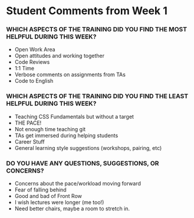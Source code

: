 # Student Comments from Week 1

### WHICH ASPECTS OF THE TRAINING DID YOU FIND THE MOST HELPFUL DURING THIS WEEK?

- Open Work Area
- Open attitudes and working together
- Code Reviews
- 1:1 Time
- Verbose comments on assignments from TAs
- Code to English 

### WHICH ASPECTS OF THE TRAINING DID YOU FIND THE LEAST HELPFUL DURING THIS WEEK?

- Teaching CSS Fundamentals but without a target
- THE PACE!
- Not enough time teaching git
- TAs get immersed during helping students
- Career Stuff
- General learning style suggestions (workshops, pairing, etc)

### DO YOU HAVE ANY QUESTIONS, SUGGESTIONS, OR CONCERNS?

- Concerns about the pace/workload moving forward
- Fear of falling behind
- Good and bad of Front Row
- I wish lectures were longer (me too!)
- Need better chairs, maybe a room to stretch in.
